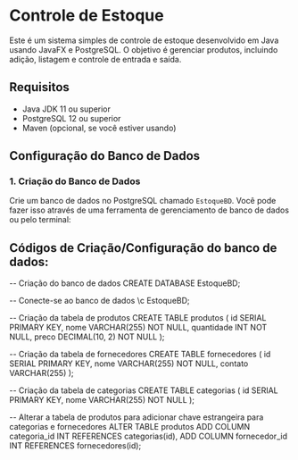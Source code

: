 # Controle de Estoque

Este é um sistema simples de controle de estoque desenvolvido em Java usando JavaFX e PostgreSQL. O objetivo é gerenciar produtos, incluindo adição, listagem e controle de entrada e saída.

## Requisitos
- Java JDK 11 ou superior
- PostgreSQL 12 ou superior
- Maven (opcional, se você estiver usando)

## Configuração do Banco de Dados
### 1. Criação do Banco de Dados
Crie um banco de dados no PostgreSQL chamado `EstoqueBD`. Você pode fazer isso através de uma ferramenta de gerenciamento de banco de dados ou pelo terminal:

## Códigos de Criação/Configuração do banco de dados:
-- Criação do banco de dados
CREATE DATABASE EstoqueBD;

-- Conecte-se ao banco de dados
\c EstoqueBD;

-- Criação da tabela de produtos
CREATE TABLE produtos (
    id SERIAL PRIMARY KEY,
    nome VARCHAR(255) NOT NULL,
    quantidade INT NOT NULL,
    preco DECIMAL(10, 2) NOT NULL
);

-- Criação da tabela de fornecedores
CREATE TABLE fornecedores (
    id SERIAL PRIMARY KEY,
    nome VARCHAR(255) NOT NULL,
    contato VARCHAR(255)
);

-- Criação da tabela de categorias
CREATE TABLE categorias (
    id SERIAL PRIMARY KEY,
    nome VARCHAR(255) NOT NULL
);

-- Alterar a tabela de produtos para adicionar chave estrangeira para categorias e fornecedores
ALTER TABLE produtos
ADD COLUMN categoria_id INT REFERENCES categorias(id),
ADD COLUMN fornecedor_id INT REFERENCES fornecedores(id);



